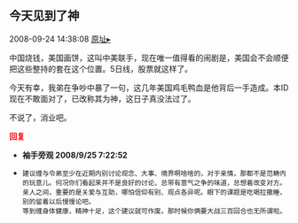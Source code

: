## 今天见到了神
2008-09-24 14:38:08
[原址▸](http://www.fxgan.com/chan_time/2008_07_12/1095.htm)


中国烧钱，美国画饼，这叫中美联手，现在唯一值得看的闹剧是，美国会不会顺便把这些整持的套在这个位置。5日线，股票就这样了。

今天有幸，我弟在争吵中暴了一句，这几年美国鸡毛鸭血是他背后一手造成。本ID现在不敢面对了，已改称其为神，这日子真没法过了。

不说了，消业吧。




<font color='red'>**回复**</font>


- **袖手旁观 2008/9/25 7:22:52**
- ```
  建议缠与令弟至少在近期内别讨论观念、大事、境界啊啥啥的，对于亲情，那都不是范畴内的玩意儿。何况你们看起来并不是良好的讨论，总带有意气之争的味道，总想着改变对方。
  亲人之间，重要的是关爱与互助，哪怕信仰有别、观点各异呢。眼下的课题是吃喝拉撒睡，别的留着以后慢慢论吧。
  等到缠身体健康，精神十足，这个建议就可作废。那时候你俩要大战三百回合也无所谓啦。
  ```
